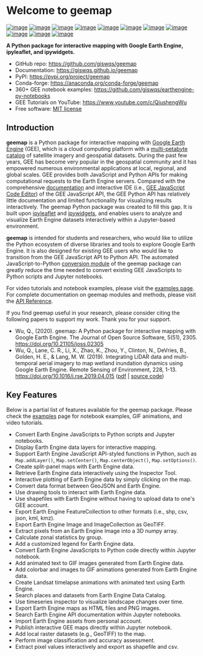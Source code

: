 # Welcome to geemap

[![image](https://colab.research.google.com/assets/colab-badge.svg)](https://gishub.org/geemap-colab)
[![image](https://mybinder.org/badge_logo.svg)](https://mybinder.org/v2/gh/giswqs/geemap/master)
[![image](https://binder.pangeo.io/badge_logo.svg)](https://binder.pangeo.io/v2/gh/giswqs/geemap/master)
[![image](https://img.shields.io/pypi/v/geemap.svg)](https://pypi.python.org/pypi/geemap)
[![image](https://img.shields.io/conda/vn/conda-forge/geemap.svg)](https://anaconda.org/conda-forge/geemap)
[![image](https://pepy.tech/badge/geemap)](https://pepy.tech/project/geemap)
[![image](https://github.com/giswqs/geemap/workflows/docs/badge.svg)](https://giswqs.github.io/geemap)
[![image](https://github.com/giswqs/geemap/workflows/build/badge.svg)](https://github.com/giswqs/geemap/actions?query=workflow%3Apy-check)
[![image](https://img.shields.io/badge/YouTube-Channel-red)](https://www.youtube.com/c/QiushengWu)
[![image](https://img.shields.io/twitter/follow/giswqs?style=social)](https://twitter.com/giswqs)
[![image](https://img.shields.io/badge/License-MIT-yellow.svg)](https://opensource.org/licenses/MIT)

**A Python package for interactive mapping with Google Earth Engine, ipyleaflet, and ipywidgets.**

* GitHub repo: <https://github.com/giswqs/geemap>
* Documentation: <https://giswqs.github.io/geemap>
* PyPI: <https://pypi.org/project/geemap>
* Conda-forge: <https://anaconda.org/conda-forge/geemap>
* 360+ GEE notebook examples: <https://github.com/giswqs/earthengine-py-notebooks>
* GEE Tutorials on YouTube: <https://www.youtube.com/c/QiushengWu>
* Free software: [MIT license](https://opensource.org/licenses/MIT)

## Introduction

**geemap** is a Python package for interactive mapping with [Google Earth Engine](https://earthengine.google.com/) (GEE), which is a cloud computing platform with a [multi-petabyte catalog](https://developers.google.com/earth-engine/datasets/) of satellite imagery and geospatial datasets. During the past few years, GEE has become very popular in the geospatial community and it has empowered numerous environmental applications at local, regional, and global scales. GEE provides both JavaScript and Python APIs for making computational requests to the Earth Engine servers. Compared with the comprehensive [documentation](https://developers.google.com/earth-engine) and interactive IDE (i.e., [GEE JavaScript Code Editor](https://code.earthengine.google.com/)) of the GEE JavaScript API, the GEE Python API has relatively little documentation and limited functionality for visualizing results interactively. The geemap Python package was created to fill this gap. It is built upon [ipyleaflet](https://github.com/jupyter-widgets/ipyleaflet) and [ipywidgets](https://github.com/jupyter-widgets/ipywidgets), and enables users to analyze and visualize Earth Engine datasets interactively within a Jupyter-based environment.

**geemap** is intended for students and researchers, who would like to utilize the Python ecosystem of diverse libraries and tools to explore Google Earth Engine. It is also designed for existing GEE users who would like to transition from the GEE JavaScript API to Python API. The automated JavaScript-to-Python [conversion module](https://github.com/giswqs/geemap/blob/master/geemap/conversion.py) of the geemap package can greatly reduce the time needed to convert existing GEE JavaScripts to Python scripts and Jupyter notebooks.

For video tutorials and notebook examples, please visit the [examples page](https://github.com/giswqs/geemap/tree/master/examples). For complete documentation on geemap modules and methods, please visit the [API Reference](https://giswqs.github.io/geemap/geemap/).

If you find geemap useful in your research, please consider citing the following papers to support my work. Thank you for your support.

* Wu, Q., (2020). geemap: A Python package for interactive mapping with Google Earth Engine. The Journal of Open Source Software, 5(51), 2305. <https://doi.org/10.21105/joss.02305>
* Wu, Q., Lane, C. R., Li, X., Zhao, K., Zhou, Y., Clinton, N., DeVries, B., Golden, H. E., & Lang, M. W. (2019). Integrating LiDAR data and multi-temporal aerial imagery to map wetland inundation dynamics using Google Earth Engine. Remote Sensing of Environment, 228, 1-13. <https://doi.org/10.1016/j.rse.2019.04.015> ([pdf](https://gishub.org/2019_rse) | [source code](https://doi.org/10.6084/m9.figshare.8864921))

## Key Features

Below is a partial list of features available for the geemap package. Please check the [examples](https://github.com/giswqs/geemap/tree/master/examples) page for notebook examples, GIF animations, and video tutorials.

* Convert Earth Engine JavaScripts to Python scripts and Jupyter notebooks.
* Display Earth Engine data layers for interactive mapping.
* Support Earth Engine JavaScript API-styled functions in Python, such as `Map.addLayer()`, `Map.setCenter()`, `Map.centerObject()`, `Map.setOptions()`.
* Create split-panel maps with Earth Engine data.
* Retrieve Earth Engine data interactively using the Inspector Tool.
* Interactive plotting of Earth Engine data by simply clicking on the map.
* Convert data format between GeoJSON and Earth Engine.
* Use drawing tools to interact with Earth Engine data.
* Use shapefiles with Earth Engine without having to upload data to one's GEE account.
* Export Earth Engine FeatureCollection to other formats (i.e., shp, csv, json, kml, kmz).
* Export Earth Engine Image and ImageCollection as GeoTIFF.
* Extract pixels from an Earth Engine Image into a 3D numpy array.
* Calculate zonal statistics by group.
* Add a customized legend for Earth Engine data.
* Convert Earth Engine JavaScripts to Python code directly within Jupyter notebook.
* Add animated text to GIF images generated from Earth Engine data.
* Add colorbar and images to GIF animations generated from Earth Engine data.
* Create Landsat timelapse animations with animated text using Earth Engine.
* Search places and datasets from Earth Engine Data Catalog.
* Use timeseries inspector to visualize landscape changes over time.
* Export Earth Engine maps as HTML files and PNG images.
* Search Earth Engine API documentation within Jupyter notebooks.
* Import Earth Engine assets from personal account.
* Publish interactive GEE maps directly within Jupyter notebook.
* Add local raster datasets (e.g., GeoTIFF) to the map.
* Perform image classification and accuracy assessment.
* Extract pixel values interactively and export as shapefile and csv.
